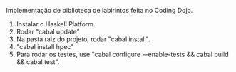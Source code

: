 Implementação de biblioteca de labirintos feita no Coding Dojo.


1. Instalar o Haskell Platform.
2. Rodar "cabal update"
3. Na pasta raiz do projeto, rodar "cabal install".
4. "cabal install hpec"
5. Para rodar os testes, use "cabal configure --enable-tests && cabal build && cabal test".
